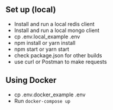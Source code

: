 ## Set up (local)
  - Install and run a local redis client
  - Install and run a local mongo client 
  - cp .env.local_example .env
  - npm install or yarn install
  - npm start or yarn start
  - check package.json for other builds
  - use curl or Postman to make requests


## Using Docker
  - cp .env.docker_example .env
  - Run `docker-compose up`
